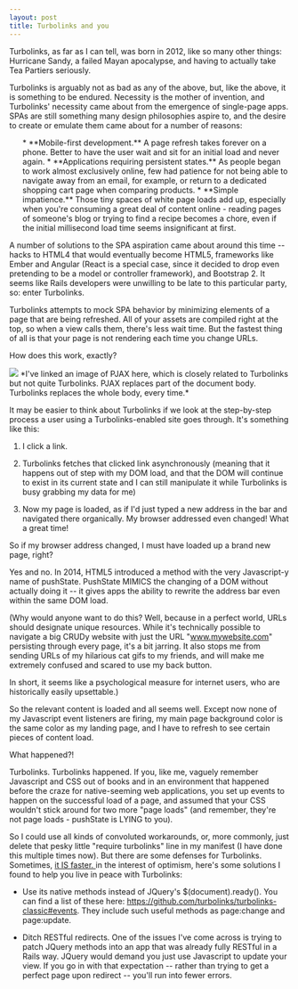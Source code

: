 ```yaml
---
layout: post
title: Turbolinks and you
---
```


Turbolinks, as far as I can tell, was born in 2012, like so many other things: Hurricane Sandy, a failed Mayan apocalypse, and having to actually take Tea Partiers seriously.

Turbolinks is arguably not as bad as any of the above, but, like the above, it is something to be endured. Necessity is the mother of invention, and Turbolinks' necessity came about from the emergence of single-page apps. SPAs are still something many design philosophies aspire to, and the desire to create or emulate them came about for a number of reasons:

<ul>
* **Mobile-first development.** A page refresh takes forever on a phone. Better to have the user wait and sit for an initial load and never again.
* **Applications requiring persistent states.** As people began to work almost exclusively online, few had patience for not being able to navigate away from an email, for example, or return to a dedicated shopping cart page when comparing products.
* **Simple impatience.** Those tiny spaces of white page loads add up, especially when you're consuming a great deal of content online - reading pages of someone's blog or trying to find a recipe becomes a chore, even if the initial millisecond load time seems insignificant at first.
</ul>

A number of solutions to the SPA aspiration came about around this time -- hacks to HTML4 that would eventually become HTML5, frameworks like Ember and Angular (React is a special case, since it decided to drop even pretending to be a model or controller framework), and Bootstrap 2. It seems like Rails developers were unwilling to be late to this particular party, so: enter Turbolinks.

Turbolinks attempts to mock SPA behavior by minimizing elements of a page that are being refreshed. All of your assets are compiled right at the top, so when a view calls them, there's less wait time. But the fastest thing of all is that your page is not rendering each time you change URLs.

How does this work, exactly?

<img src="http://blog.honeybadger.io/images/2015/09/pjax-requests.jpg">
*I've linked an image of PJAX here, which is closely related to Turbolinks but not quite Turbolinks. PJAX replaces part of the document body. Turbolinks replaces the whole body, every time.*

It may be easier to think about Turbolinks if we look at the step-by-step process a user using a Turbolinks-enabled site goes through. It's something like this:

1. I click a link.

2. Turbolinks fetches that clicked link asynchronously (meaning that it happens out of step with my DOM load, and that the DOM will continue to exist in its current state and I can still manipulate it while Turbolinks is busy grabbing my data for me)

3. Now my page is loaded, as if I'd just typed a new address in the bar and navigated there organically. My browser addressed even changed! What a great time!

So if my browser address changed, I must have loaded up a brand new page, right?

Yes and no. In 2014, HTML5 introduced a method with the very Javascript-y name of pushState. PushState MIMICS the changing of a DOM without actually doing it -- it gives apps the ability to rewrite the address bar even within the same DOM load.

(Why would anyone want to do this? Well, because in a perfect world, URLs should designate unique resources. While it's technically possible to navigate a big CRUDy website with just the URL "www.mywebsite.com" persisting through every page, it's a bit jarring. It also stops me from sending URLs of my hilarious cat gifs to my friends, and will make me extremely confused and scared to use my back button.

In short, it seems like a psychological measure for internet users, who are historically easily upsettable.)

So the relevant content is loaded and all seems well. Except now none of my Javascript event listeners are firing, my main page background color is the same color as my landing page, and I have to refresh to see certain pieces of content load.

What happened?!

Turbolinks. Turbolinks happened. If you, like me, vaguely remember Javascript and CSS out of books and in an environment that happened before the craze for native-seeming web applications, you set up events to happen on the successful load of a page, and assumed that your CSS wouldn't stick around for two more "page loads" (and remember, they're not page loads - pushState is LYING to you).

So I could use all kinds of convoluted workarounds, or, more commonly, just delete that pesky little "require turbolinks" line in my manifest (I have done this multiple times now). But there are some defenses for Turbolinks. Sometimes, <a href="http://blog.steveklabnik.com/posts/2012-09-27-seriously--numbers--use-them-">it IS faster. </a> in the interest of optimism, here's some solutions I found to help you live in peace with Turbolinks:

* Use its native methods instead of JQuery's $(document).ready(). You can find a list of these here: https://github.com/turbolinks/turbolinks-classic#events. They include such useful methods as page:change and page:update.

* Ditch RESTful redirects. One of the issues I've come across is trying to patch JQuery methods into an app that was already fully RESTful in a Rails way. JQuery would demand you just use Javascript to update your view. If you go in with that expectation -- rather than trying to get a perfect page upon redirect -- you'll run into fewer errors.
